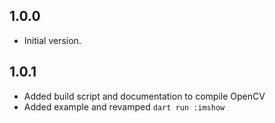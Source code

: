 ## 1.0.0

- Initial version.

## 1.0.1

- Added build script and documentation to compile OpenCV
- Added example and revamped `dart run :imshow`
